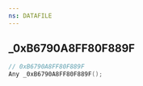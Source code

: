 ```yaml
---
ns: DATAFILE
---
```

## _0xB6790A8FF80F889F

```c
// 0xB6790A8FF80F889F
Any _0xB6790A8FF80F889F();
```

